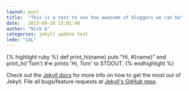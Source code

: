 ```yaml
---
layout: post
title:  "This is a test to see how awesome of bloggers we can be"
date:   2013-09-26 12:01:48
author: "Nick G"
categories: jekyll update test
lede: "LOL"
---
```




{% highlight ruby %}
def print_hi(name)
  puts "Hi, #{name}"
end
print_hi('Tom')
#=> prints 'Hi, Tom' to STDOUT.
{% endhighlight %}

Check out the [Jekyll docs][jekyll] for more info on how to get the most out of Jekyll. File all bugs/feature requests at [Jekyll's GitHub repo][jekyll-gh].

[jekyll-gh]: https://github.com/mojombo/jekyll
[jekyll]:    http://jekyllrb.com
